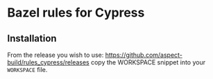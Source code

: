 # Bazel rules for Cypress

## Installation

From the release you wish to use:
<https://github.com/aspect-build/rules_cypress/releases>
copy the WORKSPACE snippet into your `WORKSPACE` file.
